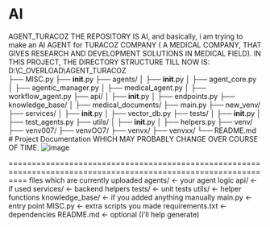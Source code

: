 # AI
AGENT_TURACOZ
THE REPOSITORY IS AI, and basically, i am trying to make an AI AGENT for TURACOZ COMPANY ( A MEDICAL COMPANY, THAT GIVES RESEARCH AND DEVELOPMENT SOLUTIONS IN MEDICAL FIELD).
IN THIS PROJECT, THE DIRECTORY STRUCTURE TILL NOW IS: 
D:\C_OVERLOAD\AGENT_TURACOZ\
├── MISC.py
├── __init__.py
├── agents/
│   ├── __init__.py
│   ├── agent_core.py
│   ├── agentic_manager.py
│   ├── medical_agent.py
│   ├── workflow_agent.py
├── api/
│   ├── __init__.py
│   ├── endpoints.py
├── knowledge_base/
│   ├── medical_documents/
├── main.py
├── new_venv/
├── services/
│   ├── __init__.py
│   ├── vector_db.py
├── tests/
│   ├── __init__.py
│   ├── test_agents.py
├── utils/
│   ├── __init__.py
│   ├── helpers.py
├── venv/
├── venv007/
├── venvOO7/
├── venvx/
├── venvxx/
└── README.md                    # Project Documentation
WHICH MAY PROBABLY CHANGE OVER COURSE OF TIME.
![image](https://github.com/user-attachments/assets/28345b69-9bfa-47e6-8afe-35f7b0568309)

================================================================================================================
files which are currently uploaded
agents/           ← your agent logic
api/              ← if used
services/         ← backend helpers
tests/            ← unit tests
utils/            ← helper functions
knowledge_base/   ← if you added anything manually
main.py           ← entry point
MISC.py           ← extra scripts you made
requirements.txt  ← dependencies
README.md         ← optional (I'll help generate)
